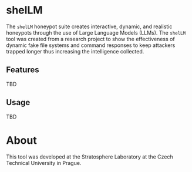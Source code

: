 # shelLM

The `shelLM` honeypot suite creates interactive, dynamic, and realistic honeypots through the use of Large Language Models (LLMs). The `shelLM` tool was created from a research project to show the effectiveness of dynamic fake file systems and command responses to keep attackers trapped longer thus increasing the intelligence collected.

## Features

TBD

## Usage

TBD

# About

This tool was developed at the Stratosphere Laboratory at the Czech Technical University in Prague.
